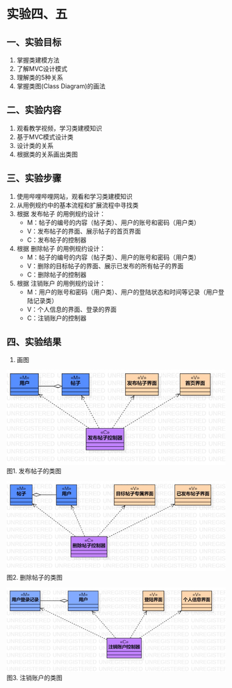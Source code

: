 # 实验四、五

## 一、实验目标

1. 掌握类建模方法
2. 了解MVC设计模式
3. 理解类的5种关系
4. 掌握类图(Class Diagram)的画法

## 二、实验内容

1. 观看教学视频，学习类建模知识
2. 基于MVC模式设计类
3. 设计类的关系
4. 根据类的关系画出类图

## 三、实验步骤

1. 使用哔哩哔哩网站，观看和学习类建模知识
2. 从用例规约中的基本流程和扩展流程中寻找类
3. 根据 发布帖子 的用例规约设计：
	- M：帖子的编号的内容（帖子类）、用户的账号和密码（用户类）
	- V：发布帖子的界面、展示帖子的首页界面
	- C：发布帖子的控制器
4. 根据 删除帖子 的用例规约设计：
	- M：帖子的编号的内容（帖子类）、用户的账号和密码（用户类）
	- V：删除的目标帖子的界面、展示已发布的所有帖子的界面
	- C：删除帖子的控制器
5. 根据 注销账户 的用例规约设计：
	- M：用户的账号和密码（用户类）、用户的登陆状态和时间等记录（用户登陆记录类）
	- V：个人信息的界面、登录的界面
	- C：注销账户的控制器

## 四、实验结果
1. 画图  

![发布帖子的类图](./post.jpg)  
图1. 发布帖子的类图  
  
![删除帖子的类图](./delete.jpg)  
图2. 删除帖子的类图  
  
![注销账户的类图](./logoff.jpg)  
图3. 注销账户的类图
